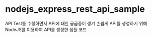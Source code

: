 # nodejs_express_rest_api_sample
API Test를 수행하면서 API에 대한 궁금증이 생겨 손쉽게 API를 생성하기 위해 NodeJS를 이용하여 API를 생성한 샘플 코드

